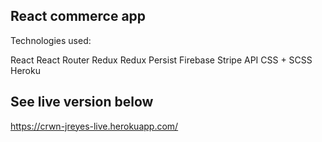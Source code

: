 ## React commerce app 

Technologies used: 

React
React Router
Redux
Redux Persist 
Firebase
Stripe API 
CSS + SCSS 
Heroku

 
## See live version below
https://crwn-jreyes-live.herokuapp.com/

